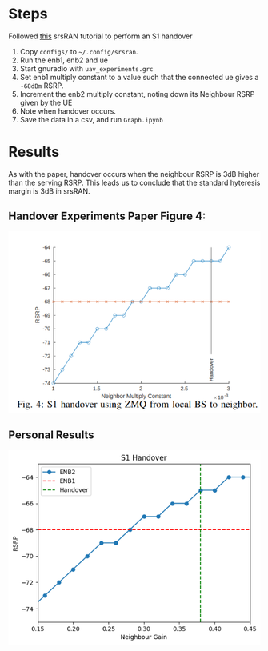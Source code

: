 # Steps
Followed [this](https://docs.srsran.com/projects/4g/en/hoverxref_test/app_notes/source/handover/source/index.html#s1-handover) srsRAN tutorial to perform an S1 handover

1. Copy `configs/` to `~/.config/srsran`.
2. Run the enb1, enb2 and ue
3. Start gnuradio with `uav_experiments.grc`
4. Set enb1 multiply constant to a value such that the connected ue gives a `-68dBm` RSRP.
5. Increment the enb2 multiply constant, noting down its Neighbour RSRP given by the UE
6. Note when handover occurs.
7. Save the data in a csv, and run `Graph.ipynb`

# Results
As with the paper, handover occurs when the neighbour RSRP is 3dB higher than the serving RSRP. This leads us to conclude that the standard hyteresis margin is 3dB in srsRAN.

## Handover Experiments Paper Figure 4:
![Alt text](UAV_fig4.png)
## Personal Results
![Alt text](handover.png)